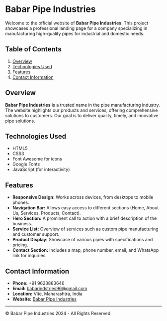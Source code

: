 # Babar Pipe Industries

Welcome to the official website of **Babar Pipe Industries**. This project showcases a professional landing page for a company specializing in manufacturing high-quality pipes for industrial and domestic needs.

## Table of Contents

1. [Overview](#overview)
2. [Technologies Used](#technologies-used)
3. [Features](#features)
4. [Contact Information](#contact-information)

## Overview

**Babar Pipe Industries** is a trusted name in the pipe manufacturing industry. The website highlights our products and services, offering comprehensive solutions to customers. Our goal is to deliver quality, timely, and innovative pipe solutions.

## Technologies Used

- HTML5
- CSS3
- Font Awesome for icons
- Google Fonts
- JavaScript (for interactivity)

## Features

- **Responsive Design:** Works across devices, from desktops to mobile phones.
- **Navigation Bar:** Allows easy access to different sections (Home, About Us, Services, Products, Contact).
- **Hero Section:** A prominent call to action with a brief description of the business.
- **Service List:** Overview of services such as custom pipe manufacturing and customer support.
- **Product Display:** Showcase of various pipes with specifications and pricing.
- **Contact Section:** Includes a map, phone number, email, and WhatsApp link for inquiries.


## Contact Information

- **Phone:** +91 9623883646
- **Email:** [babarindstries96@gmail.com](mailto:babarindstries96@gmail.com)
- **Location:** Vite, Maharashtra, India
- **Website:** [Babar Pipe Industries](https://davishkar.github.io/BabarPipeIndustry.com/)

---

© Babar Pipe Industries 2024 - All Rights Reserved
